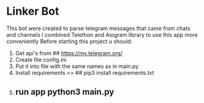 # Linker Bot
This bot were created to parse telegram messages that came from chats and channels
I combined Telethon and Aiogram library to use this app more conveniently
Before starting this project u should:
1. Get api's from ## https://my.telegram.org/ 
2. Create file config.ini
3. Put it into file with the same names as in main.py 
4. Install requirements >> ## pip3 install requirements.txt
5. ## run app python3 main.py
